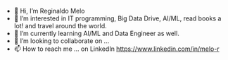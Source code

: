 - 👋 Hi, I’m Reginaldo Melo
- 👀 I’m interested in IT programming, Big Data Drive, AI/ML, read books a lot! and travel around the world.
- 🌱 I’m currently learning AI/ML and Data Engineer as well.
- 💞️ I’m looking to collaborate on ...
- 📫 How to reach me ... on LinkedIn https://www.linkedin.com/in/melo-r

<!---
melo-r/melo-r is a ✨ special ✨ repository because its `README.md` (this file) appears on your GitHub profile.
You can click the Preview link to take a look at your changes.
--->
